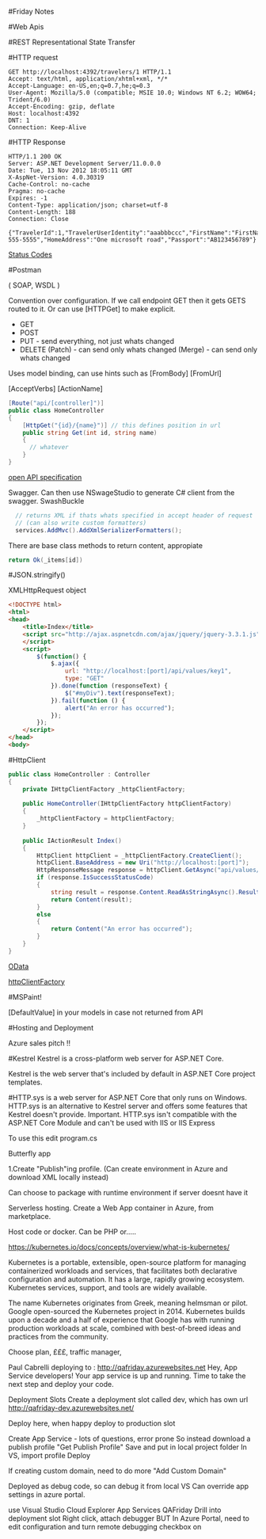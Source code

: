 #Friday Notes

#Web Apis

#REST
Representational State Transfer

#HTTP request

```
GET http://localhost:4392/travelers/1 HTTP/1.1
Accept: text/html, application/xhtml+xml, */*
Accept-Language: en-US,en;q=0.7,he;q=0.3
User-Agent: Mozilla/5.0 (compatible; MSIE 10.0; Windows NT 6.2; WOW64; Trident/6.0)
Accept-Encoding: gzip, deflate
Host: localhost:4392
DNT: 1
Connection: Keep-Alive
```

#HTTP Response

```
HTTP/1.1 200 OK
Server: ASP.NET Development Server/11.0.0.0
Date: Tue, 13 Nov 2012 18:05:11 GMT
X-AspNet-Version: 4.0.30319
Cache-Control: no-cache
Pragma: no-cache
Expires: -1
Content-Type: application/json; charset=utf-8
Content-Length: 188
Connection: Close
 
{"TravelerId":1,"TravelerUserIdentity":"aaabbbccc","FirstName":"FirstName1","LastName":"LastName1","MobilePhone":"555-555-5555","HomeAddress":"One microsoft road","Passport":"AB123456789"}
```

[Status Codes](https://www.restapitutorial.com/httpstatuscodes.html)

#Postman

( SOAP, WSDL )

Convention over configuration. If we call endpoint GET then it gets GETS routed to it. Or can use [HTTPGet] to make explicit.

* GET
* POST
* PUT - send everything, not just whats changed
* DELETE
(Patch) - can send only whats changed
(Merge) - can send only whats changed

Uses model binding, can use hints such as [FromBody] [FromUrl]

[AcceptVerbs]
[ActionName]

```c#
[Route("api/[controller]")]
public class HomeController
{
	[HttpGet("{id}/{name}")] // this defines position in url
	public string Get(int id, string name)
	{
	  // whatever
	}
}
```

[open API specification](https://swagger.io/specification/)

Swagger. 
Can then use NSwageStudio to generate C# client from the swagger.
SwashBuckle

```c#
  // returns XML if thats whats specified in accept header of request
  // (can also write custom formatters)
  services.AddMvc().AddXmlSerializerFormatters();
```

There are base class methods to return content, appropiate 
```c#
return Ok(_items[id])
```

#JSON.stringify()

XMLHttpRequest object

```html
<!DOCTYPE html>
<html>
<head>
    <title>Index</title>
    <script src="http://ajax.aspnetcdn.com/ajax/jquery/jquery-3.3.1.js">
    </script>
    <script>
        $(function() {
            $.ajax({
                url: "http://localhost:[port]/api/values/key1",
                type: "GET"
            }).done(function (responseText) {
                $("#myDiv").text(responseText);
            }).fail(function () {
                alert("An error has occurred");
            });
        });
    </script>
</head>
<body>
```

#HttpClient

```c#
public class HomeController : Controller
{
    private IHttpClientFactory _httpClientFactory;
 
    public HomeController(IHttpClientFactory httpClientFactory)
    {
        _httpClientFactory = httpClientFactory;
    }
 
    public IActionResult Index()
    {
        HttpClient httpClient = _httpClientFactory.CreateClient();
        httpClient.BaseAddress = new Uri("http://localhost:[port]");
        HttpResponseMessage response = httpClient.GetAsync("api/values/key1").Result;
        if (response.IsSuccessStatusCode)
        {
            string result = response.Content.ReadAsStringAsync().Result;
            return Content(result);
        }
        else
        {
            return Content("An error has occurred");
        }
    }
}
```

[OData](https://www.odata.org/)

[httpClientFactory](https://docs.microsoft.com/en-us/dotnet/architecture/microservices/implement-resilient-applications/use-httpclientfactory-to-implement-resilient-http-requests)

#MSPaint!

[DefaultValue] in your models in case not returned from API

#Hosting and Deployment

Azure sales pitch !!

#Kestrel
Kestrel is a cross-platform web server for ASP.NET Core. 

Kestrel is the web server that's included by default in ASP.NET Core project templates.

#HTTP.sys 
is a web server for ASP.NET Core that only runs on Windows. HTTP.sys is an alternative to Kestrel server and offers some features that Kestrel doesn't provide. Important. HTTP.sys isn't compatible with the ASP.NET Core Module and can't be used with IIS or IIS Express

To use this edit program.cs

Butterfly app

1.Create "Publish"ing profile.
(Can create environment in Azure and download XML locally instead)

Can choose to package with runtime environment if server doesnt have it

Serverless hosting. Create a Web App container in Azure, from marketplace.

Host code or docker. Can be PHP or.....

https://kubernetes.io/docs/concepts/overview/what-is-kubernetes/

Kubernetes is a portable, extensible, open-source platform for managing containerized workloads and services, that facilitates both declarative configuration and automation. It has a large, rapidly growing ecosystem. Kubernetes services, support, and tools are widely available.

The name Kubernetes originates from Greek, meaning helmsman or pilot. Google open-sourced the Kubernetes project in 2014. Kubernetes builds upon a decade and a half of experience that Google has with running production workloads at scale, combined with best-of-breed ideas and practices from the community.

Choose plan, £££, traffic manager, 

Paul Cabrelli deploying to : http://qafriday.azurewebsites.net
Hey, App Service developers!
Your app service is up and running.
Time to take the next step and deploy your code.

Deployment Slots
Create a deployment slot called dev, which has own url
http://qafriday-dev.azurewebsites.net/

Deploy here, when happy deploy to production slot

Create App Service - lots of questions, error prone
So instead download a publish profile "Get Publish Profile"
Save and put in local project folder
In VS, import profile
Deploy

If creating custom domain, need to do more
"Add Custom Domain"

Deployed as debug code, so can debug it from local VS
Can override app settings in azure portal.

use Visual Studio Cloud Explorer
App Services
QAFriday
Drill into deployment slot
Right click, attach debugger
BUT In Azure Portal, need to edit configuration and turn remote debugging checkbox on

